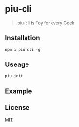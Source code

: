 # piu-cli

> piu-cli is Toy for every Geek

## Installation

```shell
npm i piu-cli -g
```

## Useage

```shell
piu init
```

## Example

## License

[MIT](https://github.com/luoquanquan/piu-cli/blob/develop/LICENSE)
